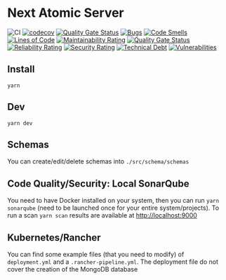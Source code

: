 # Next Atomic Server

![CI](https://github.com/Moumouls/next-atomic-gql-server/workflows/CI/badge.svg)
[![codecov](https://codecov.io/gh/Moumouls/next-atomic-gql-server/branch/master/graph/badge.svg)](https://codecov.io/gh/Moumouls/next-atomic-gql-server)
[![Quality Gate Status](https://sonarcloud.io/api/project_badges/measure?project=Moumouls_next-atomic-gql-server&metric=alert_status)](https://sonarcloud.io/dashboard?id=Moumouls_next-atomic-gql-server)
[![Bugs](https://sonarcloud.io/api/project_badges/measure?project=Moumouls_next-atomic-gql-server&metric=bugs)](https://sonarcloud.io/dashboard?id=Moumouls_next-atomic-gql-server)
[![Code Smells](https://sonarcloud.io/api/project_badges/measure?project=Moumouls_next-atomic-gql-server&metric=code_smells)](https://sonarcloud.io/dashboard?id=Moumouls_next-atomic-gql-server)
[![Lines of Code](https://sonarcloud.io/api/project_badges/measure?project=Moumouls_next-atomic-gql-server&metric=ncloc)](https://sonarcloud.io/dashboard?id=Moumouls_next-atomic-gql-server)
[![Maintainability Rating](https://sonarcloud.io/api/project_badges/measure?project=Moumouls_next-atomic-gql-server&metric=sqale_rating)](https://sonarcloud.io/dashboard?id=Moumouls_next-atomic-gql-server)
[![Quality Gate Status](https://sonarcloud.io/api/project_badges/measure?project=Moumouls_next-atomic-gql-server&metric=alert_status)](https://sonarcloud.io/dashboard?id=Moumouls_next-atomic-gql-server)
[![Reliability Rating](https://sonarcloud.io/api/project_badges/measure?project=Moumouls_next-atomic-gql-server&metric=reliability_rating)](https://sonarcloud.io/dashboard?id=Moumouls_next-atomic-gql-server)
[![Security Rating](https://sonarcloud.io/api/project_badges/measure?project=Moumouls_next-atomic-gql-server&metric=security_rating)](https://sonarcloud.io/dashboard?id=Moumouls_next-atomic-gql-server)
[![Technical Debt](https://sonarcloud.io/api/project_badges/measure?project=Moumouls_next-atomic-gql-server&metric=sqale_index)](https://sonarcloud.io/dashboard?id=Moumouls_next-atomic-gql-server)
[![Vulnerabilities](https://sonarcloud.io/api/project_badges/measure?project=Moumouls_next-atomic-gql-server&metric=vulnerabilities)](https://sonarcloud.io/dashboard?id=Moumouls_next-atomic-gql-server)

## Install

`yarn`

## Dev

`yarn dev`

## Schemas

You can create/edit/delete schemas into `./src/schema/schemas`

## Code Quality/Security: Local SonarQube

You need to have Docker installed on your system, then you can run `yarn sonarqube` (need to be launched once for your entire system/projects).
To run a scan `yarn scan` results are available at [http://localhost:9000](http://localhost:9000)

## Kubernetes/Rancher

You can find some example files (that you need to modify) of `deployment.yml` and a `.rancher-pipeline.yml`.
The deployment file do not cover the creation of the MongoDB database
